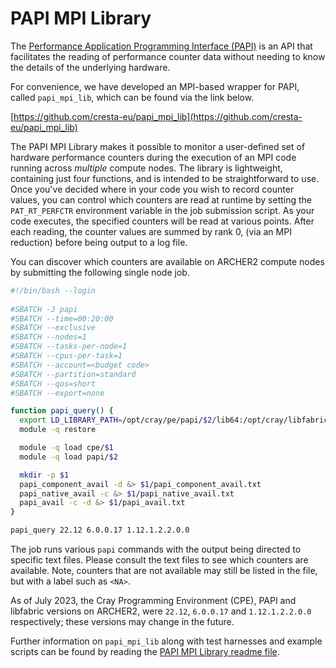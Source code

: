 # PAPI MPI Library

The [Performance Application Programming Interface (PAPI)](https://icl.utk.edu/papi/) is an API that facilitates the 
reading of performance counter data without needing to know the details of the underlying hardware. 

For convenience, we have developed an MPI-based wrapper for PAPI, called `papi_mpi_lib`, which can be found via the
link below.

[https://github.com/cresta-eu/papi_mpi_lib](https://github.com/cresta-eu/papi_mpi_lib)

The PAPI MPI Library makes it possible to monitor a user-defined set of hardware performance
counters during the execution of an MPI code running across *multiple* compute nodes. The
library is lightweight, containing just four functions, and is intended to be straightforward
to use. Once you've decided where in your code you wish to record counter values, you can
control which counters are read at runtime by setting the `PAT_RT_PERFCTR` environment
variable in the job submission script. As your code executes, the specified counters
will be read at various points. After each reading, the counter values are summed by rank 0,
(via an MPI reduction) before being output to a log file.

You can discover which counters are available on ARCHER2 compute nodes by submitting the
following single node job.

```bash
#!/bin/bash --login
  
#SBATCH -J papi
#SBATCH --time=00:20:00
#SBATCH --exclusive
#SBATCH --nodes=1
#SBATCH --tasks-per-node=1
#SBATCH --cpus-per-task=1
#SBATCH --account=<budget code>
#SBATCH --partition=standard
#SBATCH --qos=short
#SBATCH --export=none

function papi_query() {
  export LD_LIBRARY_PATH=/opt/cray/pe/papi/$2/lib64:/opt/cray/libfabric/$3/lib64
  module -q restore

  module -q load cpe/$1
  module -q load papi/$2

  mkdir -p $1
  papi_component_avail -d &> $1/papi_component_avail.txt
  papi_native_avail -c &> $1/papi_native_avail.txt
  papi_avail -c -d &> $1/papi_avail.txt
}

papi_query 22.12 6.0.0.17 1.12.1.2.2.0.0
```

The job runs various `papi` commands with the output being directed to specific text files.
Please consult the text files to see which counters are available. Note, counters that
are not available may still be listed in the file, but with a label such as `<NA>`.

As of July 2023, the Cray Programming Environment (CPE), PAPI and libfabric versions
on ARCHER2, were `22.12`, `6.0.0.17` and `1.12.1.2.2.0.0` respectively; these versions may change in
the future.

Further information on `papi_mpi_lib` along with test harnesses and example scripts can be found by reading
the [PAPI MPI Library readme file](https://github.com/cresta-eu/papi_mpi_lib).
